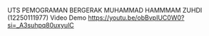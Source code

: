 UTS PEMOGRAMAN BERGERAK MUHAMMAD HAMMMAM ZUHDI (12250111977)
Video Demo https://youtu.be/obBvpIUC0W0?si=_A3suhpq80uxyulC

